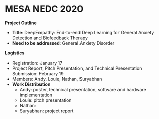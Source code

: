 # MESA NEDC 2020
**Project Outline** 
  - **Title**: DeepEmpathy: End-to-end Deep Learning for General Anxiety Detection and Biofeedback Therapy 
  - **Need to be addressed**: General Anxiety Disorder
  
**Logistics**
  - Registration: January 17
  - Project Report, Pitch Presentation, and Technical Presentation Submission: February 19
  - Members: Andy, Louie, Nathan, Suryabhan
  - **Work Distribution**
    - Andy: poster, technical presentation, software and hardware implementation
    - Louie: pitch presentation
    - Nathan:
    - Suryabhan: project report
    

  
  
